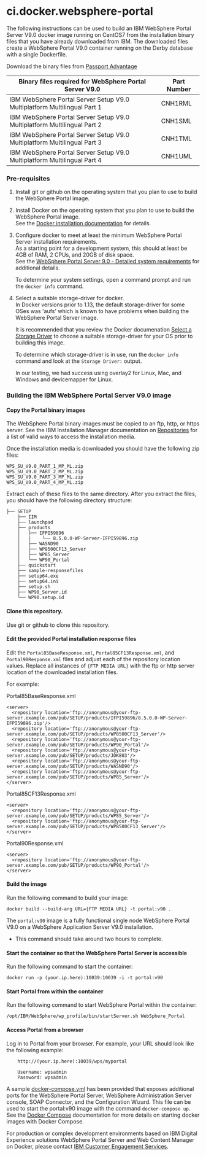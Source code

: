# ci.docker.websphere-portal
The following instructions can be used to build an IBM WebSphere Portal Server V9.0 docker image running on CentOS7 from the installation binary files that you have already downloaded from IBM.
The downloaded files create a WebSphere Portal V9.0 container running on the Derby database with a single Dockerfile.

Download the binary files from [Passport Advantage](http://www-01.ibm.com/software/passportadvantage/pao_customer.html)

| Binary files required for WebSphere Portal Server V9.0                    | Part Number |         
| ------------------------------------------------------------------------- | ----------- | 
| IBM WebSphere Portal Server Setup V9.0 Multiplatform Multilingual Part 1  | CNH1RML     |
| IBM WebSphere Portal Server Setup V9.0 Multiplatform Multilingual Part 2  | CNH1SML     | 
| IBM WebSphere Portal Server Setup V9.0 Multiplatform Multilingual Part 3  | CNH1TML     |  
| IBM WebSphere Portal Server Setup V9.0 Multiplatform Multilingual Part 4  | CNH1UML     | 


### Pre-requisites
1) Install git or github on the operating system that you plan to use to build the WebSphere Portal image.

2) Install Docker on the operating system that you plan to use to build the WebSphere Portal image.  
See the [Docker installation documentation](https://docs.docker.com/engine/installation/) for details. 

3) Configure docker to meet at least the minimum WebSphere Portal Server installation requirements.  
 As a starting point for a development system, this should at least be 4GB of RAM, 2 CPUs, and 20GB of disk space.  
 See the [WebSphere Portal Server 9.0 - Detailed system requirements](https://www.ibm.com/software/reports/compatibility/clarity-reports/report/html/softwareReqsForProduct?deliverableId=E9A07E60537411E6865BC3F213DB63F7&osPlatform=Linux) for additional details.  
 
    To determine your system settings, open a command prompt and run the `docker info` command.

4) Select a suitable storage-driver for docker.  
 In Docker versions prior to 1.13, the default storage-driver for some OSes was 'aufs' which is known to have problems when building the WebSphere Portal Server image.  
 
     It is recommended that you review the Docker documenation [Select a Storage Driver](https://docs.docker.com/engine/userguide/storagedriver/selectadriver/) to choose a suitable storage-driver for your OS prior to building this image.  
 
     To determine which storage-driver is in use, run the `docker info` command and look at the `Storage Driver:` output.  
 
     In our testing, we had success using overlay2 for Linux, Mac, and Windows and devicemapper for Linux.


### Building the IBM WebSphere Portal Server V9.0 image 

#### Copy the Portal binary images
The WebSphere Portal binary images must be copied to an ftp, http, or https server. See the IBM Installation Manager documentation on [Repositories](https://www.ibm.com/support/knowledgecenter/SSDV2W_1.8.5/com.ibm.silentinstall12.doc/topics/r_repository_types.html) for a list of valid ways to access the installation media. 

Once the installation media is downloaded you should have the following zip files:
```
WPS_SU_V9.0_PART_1_MP_ML.zip
WPS_SU_V9.0_PART_2_MP_ML.zip
WPS_SU_V9.0_PART_3_MP_ML.zip
WPS_SU_V9.0_PART_4_MP_ML.zip
```

Extract each of these files to the same directory.  After you extract the files, you should have the following directory structure:
```
├── SETUP
    ├── IIM
    ├── launchpad
    ├── products
    │   ├── IFPI59896
    │   |    └── 8.5.0.0-WP-Server-IFPI59896.zip
    │   ├── WASND90
    │   ├── WP8500CF13_Server
    │   ├── WP85_Server
    │   └── WP90_Portal
    ├── quickstart
    ├── sample-responsefiles
    ├── setup64.exe
    ├── setup64.ini
    ├── setup.sh
    ├── WP90_Server.id
    └── WP90.setup.id
```

#### Clone this repository.
Use git or github to clone this repository.

#### Edit the provided Portal installation response files  

Edit the `Portal85BaseResponse.xml`, `Portal85CF13Response.xml`, and `Portal90Response.xml` files and adjust each of the repository location values.  Replace all instances of `{FTP MEDIA URL}` with the ftp or http server location of the downloaded installation files.

For example:

Portal85BaseResponse.xml
```
<server>
  <repository location='ftp://anonymous@your-ftp-server.example.com/pub/SETUP/products/IFPI59896/8.5.0.0-WP-Server-IFPI59896.zip'/>
  <repository location='ftp://anonymous@your-ftp-server.example.com/pub/SETUP/products/WP8500CF13_Server'/>
  <repository location='ftp://anonymous@your-ftp-server.example.com/pub/SETUP/products/WP90_Portal'/>
  <repository location='ftp://anonymous@your-ftp-server.example.com/pub/SETUP/products/JDK803'/>
  <repository location='ftp://anonymous@your-ftp-server.example.com/pub/SETUP/products/WASND90'/>
  <repository location='ftp://anonymous@your-ftp-server.example.com/pub/SETUP/products/WP85_Server'/>
</server>
  ```

Portal85CF13Response.xml
```
<server>
  <repository location='ftp://anonymous@your-ftp-server.example.com/pub/SETUP/products/WP85_Server'/>
  <repository location='ftp://anonymous@your-ftp-server.example.com/pub/SETUP/products/WP8500CF13_Server'/>
</server>
```

Portal90Response.xml
```
<server>
  <repository location='ftp://anonymous@your-ftp-server.example.com/pub/SETUP/products/WP90_Portal'/>
</server>
```

#### Build the image

Run the following command to build your image:
```
docker build --build-arg URL={FTP MEDIA URL} -t portal:v90 .
```

The `portal:v90` image is a fully functional single node WebSphere Portal V9.0 on a WebSphere Application Server V9.0 installation.

* This command should take around two hours to complete.

#### Start the container so that the WebSphere Portal Server is accessible

Run the following command to start the container:
```
docker run -p (your.ip.here):10039:10039 -i -t portal:v90
```

#### Start Portal from within the container

Run the following command to start WebSphere Portal within the container:
```
/opt/IBM/WebSphere/wp_profile/bin/startServer.sh WebSphere_Portal
```

#### Access Portal from a browser

Log in to Portal from your browser.  For example, your URL should look like the following example:
```
    http://(your.ip.here):10039/wps/myportal

    Username: wpsadmin
    Password: wpsadmin
```

A sample [docker-compose.yml](docker-compose.yml) has been provided that exposes additional ports for the WebSphere Portal Server, WebSphere Administration Server console, SOAP Connector, and the Configuration Wizard. This file can be used to start the portal:v90 image with the command `docker-compose up`. See the [Docker Compose](https://docs.docker.com/compose/) documentation for more details on starting docker images with Docker Compose.

For production or complex development environments based on IBM Digital Experience solutions WebSphere Portal Server and Web Content Manager on Docker, please contact [IBM Customer Engagement Services](https://www-01.ibm.com/software/commerce/services/customer.html). 
